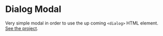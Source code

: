 # Dialog Modal

Very simple modal in order to use the up coming <code>&lt;dialog&gt;</code> HTML element. [See the project](https://caueamaral.github.io/dialog-modal).
